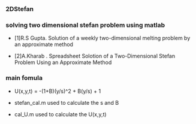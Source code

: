 ### 2DStefan


### solving two dimensional stefan problem using matlab 


* [1]R.S Gupta. Solution of a weekly two-dimensional melting problem by an approximate method 

* [2]A.Kharab . Spreadsheet Solotion of a Two-Dimensional Stefan Problem Using an Approximate Method 


### main fomula

* U(x,y,t) = -(1+B)(y/s)^2 + B(y/s) + 1 

* stefan_cal.m used to calculate the s and B 

* cal_U.m used to calculate the U(x,y,t) 

